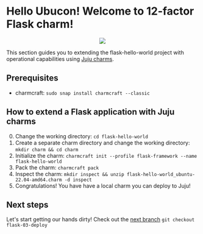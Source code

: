 # Hello Ubucon! Welcome to 12-factor Flask charm!

<p align="center">
    <img src="https://res.cloudinary.com/canonical/image/fetch/f_auto,q_auto,fl_sanitize,c_fill,w_200,h_200/https://api.charmhub.io/api/v1/media/download/charm_g5MbnEy7wX7GTPtr20TcB16YCvXXZu2Y_icon_e08d61629f52f85dd79e8222b8b2360a7377af42e1a0f22fceca778ec3226d7c.png">
</p>

This section guides you to extending the flask-hello-world project with operational capabilities
using [Juju charms](https://juju.is/).

## Prerequisites

- charmcraft: `sudo snap install charmcraft --classic`

## How to extend a Flask application with Juju charms

0. Change the working directory: `cd flask-hello-world`
1. Create a separate charm directory and change the working directory: `mkdir charm && cd charm`
2. Initialize the charm: `charmcraft init --profile flask-framework --name flask-hello-world`
3. Pack the charm: `charmcraft pack`
4. Inspect the charm: `mkdir inspect && unzip flask-hello-world_ubuntu-22.04-amd64.charm -d inspect`
5. Congratulations! You have have a local charm you can deploy to Juju!

## Next steps

Let's start getting our hands dirty! Check out the [next branch](https://github.com/yanksyoon/hello-ubucon/tree/flask-03-deploy) `git checkout flask-03-deploy`
